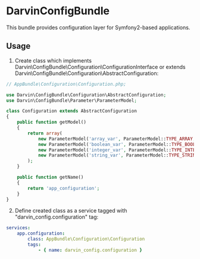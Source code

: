 # DarvinConfigBundle
This bundle provides configuration layer for Symfony2-based applications.

## Usage

1. Create class which implements Darvin\ConfigBundle\Configuration\ConfigurationInterface
 or extends Darvin\ConfigBundle\Configuration\AbstractConfiguration:

```php
// AppBundle\Configuration\Configuration.php;

use Darvin\ConfigBundle\Configuration\AbstractConfiguration;
use Darvin\ConfigBundle\Parameter\ParameterModel;

class Configuration extends AbstractConfiguration
{
    public function getModel()
    {
        return array(
            new ParameterModel('array_var', ParameterModel::TYPE_ARRAY, array(1, 2, 3)),
            new ParameterModel('boolean_var', ParameterModel::TYPE_BOOL, false),
            new ParameterModel('integer_var', ParameterModel::TYPE_INTEGER, 777),
            new ParameterModel('string_var', ParameterModel::TYPE_STRING, 'test123'),
        );
    }

    public function getName()
    {
        return 'app_configuration';
    }
}
```

2. Define created class as a service tagged with "darvin_config.configuration" tag:

```yaml
services:
    app.configuration:
        class: AppBundle\Configuration\Configuration
        tags:
            - { name: darvin_config.configuration }
```
